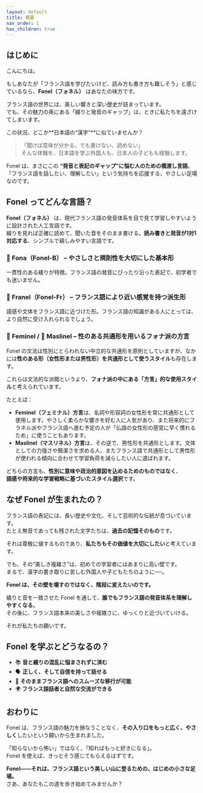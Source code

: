 ```yaml
---
layout: default
title: 概要
nav_order: 1
has_children: true
---
```


## はじめに

こんにちは。

もしあなたが「フランス語を学びたいけど、読み方も書き方も難しそう」と感じているなら、**Fonel（フォネル）** はあなたの味方です。

フランス語の世界には、美しい響きと深い歴史が詰まっています。  
でも、その魅力の奥にある「綴りと発音のギャップ」は、ときに私たちを遠ざけてしまいます。  

この状況、どこか**日本語の“漢字”**に似ていませんか？

> 「聞けば意味が分かる。でも書けない、読めない」  
> そんな体験を、日本語を学ぶ外国人も、日本人の子どもも経験します。

Fonel は、まさにこの **“発音と表記のギャップ”に悩む人のための橋渡し言語**。  
「フランス語を話したい、理解したい」という気持ちを応援する、やさしい足場なのです。

## Fonel ってどんな言語？

**Fonel（フォネル）** は、現代フランス語の発音体系を目で見て学習しやすいように設計された人工言語です。  
綴りを見れば正確に読めて、聞いた音をそのまま書ける。**読み書きと発音が1対1対応する**、シンプルで親しみやすい言語です。

### 🌱 Fona（Fonel-B） – やさしさと規則性を大切にした基本形
一貫性のある綴りが特徴。フランス語の発音にぴったり沿った表記で、初学者でも迷いません。

### 🌿 Franel（Fonel-Fr） – フランス語により近い感覚を持つ派生形
語感や文体をフランス語に近づけた形。フランス語の知識がある人にとっては、より自然に受け入れられるでしょう。

### 🌸 Feminel / 💪 Maslinel – 性のある共通形を用いるフォナ派の方言

Fonel の文法は性別にとらわれない中立的な共通形を原則としていますが、なかには**性のある形（女性形または男性形）を共通形として使うスタイル**も存在します。  

これらは文法的な派閥というより、**フォナ派の中にある「方言」的な使用スタイル**と考えられています。

たとえば：

- **Feminel（フェミナル）方言**は、名詞や形容詞の女性形を常に共通形として使用します。やさしく柔らかな響きを好む人に人気があり、また将来的にフラネル派やフランス語へ進む予定の人が「仏語の女性形の感覚に早く慣れるため」に使うこともあります。
- **Maslinel（マスリネル）方言**は、その逆で、男性形を共通形とします。文体としての力強さや簡潔さを求める人、またフランス語で共通形として男性形が使われる傾向に合わせて学習負荷を減らしたい人に選ばれます。

どちらの方言も、**性別に意味や政治的意図を込めるためのものではなく**、  
**語感や将来的な学習戦略に基づいたスタイル選択**です。

## なぜ Fonel が生まれたの？

フランス語の表記には、長い歴史や文化、そして芸術的な伝統が息づいています。  
たとえ無音であっても残された文字たちは、**過去の記憶そのもの**です。

それは尊敬に値するものであり、**私たちもその価値を大切にしたい**と考えています。

でも、その“美しき複雑さ”は、初めての学習者にはあまりに高い壁です。  
まるで、漢字の書き取りに苦しむ外国人や子どもたちのように──。

**Fonel は、その壁を壊すのではなく、階段に変えたいのです。**

綴りと音を一致させた Fonel を通して、**誰でもフランス語の発音体系を理解しやすくなる**。  
その後に、フランス語本来の美しさや複雑さに、ゆっくりと近づいていける。

それが私たちの願いです。

## Fonel を学ぶとどうなるの？

- 📚 **音と綴りの混乱に悩まされずに済む**
- 🗣️ **正しく、そして自信を持って話せる**
- 🔄 **そのままフランス語へのスムーズな移行が可能**
- 🌍 **フランス語話者と自然な交流ができる**

## おわりに

Fonel は、フランス語の魅力を損なうことなく、**その入り口をもっと広く、やさしく**したいという願いから生まれました。

「知らないから怖い」ではなく、「知ればもっと好きになる」。  
Fonel を使えば、きっとそう感じてもらえるはずです。

**Fonel――それは、フランス語という美しい山に登るための、はじめの小さな足場。**  
さあ、あなたもこの道を歩き始めてみませんか？



